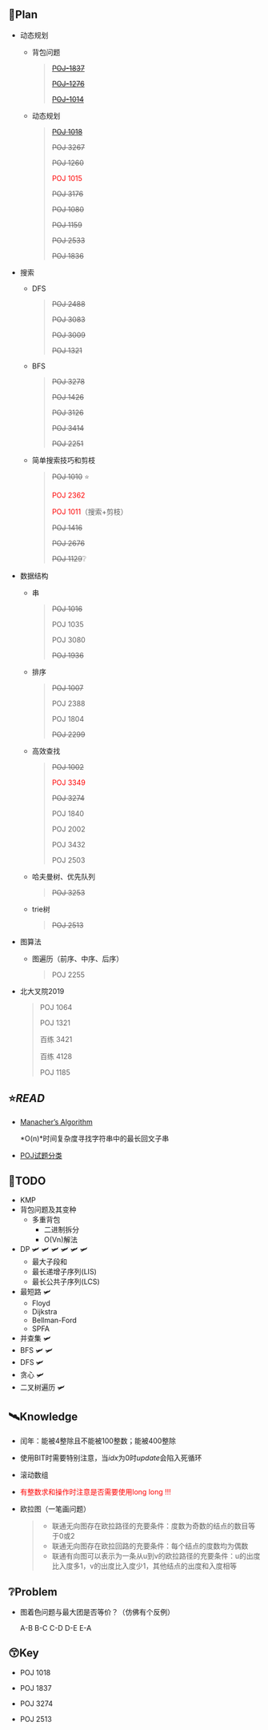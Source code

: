 ## :bookmark_tabs:Plan

* 动态规划
	* 背包问题

	  > <del>[POJ-1837](http://exp-blog.com/2018/06/23/pid-882/)</del>
	  >
	  > <del>[POJ-1276](http://exp-blog.com/2018/06/23/pid-887/) </del>
	  >
	  > <del>[POJ-1014](http://exp-blog.com/2018/06/25/pid-1168/)</del>
		
	* 动态规划
	
	  > <del>[POJ 1018](http://poj.org/problem?id=1018)</del>
	  >
	  > <del>POJ 3267</del>
	  >
	  > <del>POJ 1260</del>
	  >
	  > <span style="color:red">POJ 1015</span>
	  >
	  > <del>POJ 3176</del>
	  >
	  > <del>POJ 1080</del>
	  >
	  > <del>POJ 1159</del>
	  >
	  > <del>POJ 2533</del>
	  >
	  > <del>POJ 1836</del>
	
* 搜索

  * DFS

    > <del>POJ 2488</del>
    >
    > <del>POJ 3083</del>
    >
    > <del>POJ 3009</del>
    >
    > <del>POJ 1321</del>
    
  * BFS
  
    > <del>POJ 3278 </del>
    >
    > <del>POJ 1426</del>	
    >
    > <del>POJ 3126</del>
    >
    > <del>POJ 3414</del>
    >
    > <del>POJ 2251</del>
  
  * 简单搜索技巧和剪枝
  
    > <del>POJ 1010</del> :star:
    >
    > <span style="color:red">POJ 2362</span>
    >
    > <span style="color:red">POJ 1011</span>（搜索+剪枝）
    >
    > <del>POJ 1416</del>
    >
    > <del>POJ 2676</del>
    >
    > <del>POJ 1129</del>:grey_question:
  
* 数据结构

  * 串

    > <del>POJ 1016</del>
    >
    > POJ 1035
    >
    > POJ 3080
    >
    > <del>POJ 1936</del>

  * 排序

    > <del>POJ 1007</del>
    >
    > POJ 2388
    >
    > POJ 1804
    >
    > <del>POJ 2299</del>

  * 高效查找

    > <del>POJ 1002</del>
    >
    > <span style="color:red">POJ 3349</span>
    >
    > <del>POJ 3274</del>
    >
    > POJ 1840
    >
    > POJ 2002
    >
    > POJ 3432
    >
    > POJ 2503
    
  * 哈夫曼树、优先队列

    > <del>POJ 3253</del>

  * trie树

    > <del>POJ 2513</del>

* 图算法

  * 图遍历（前序、中序、后序）

    > POJ 2255

  

* 北大叉院2019

  > POJ 1064
  >
  > POJ 1321
  >
  > 百练 3421
  >
  > 百练 4128 
  >
  > POJ 1185
  >
  > 


## :star:*READ*

* [Manacher’s Algorithm](http://articles.leetcode.com/longest-palindromic-substring-part-ii/)

  *O(n)*时间复杂度寻找字符串中的最长回文子串
  
* [POJ试题分类](http://exp-blog.com/2018/06/28/pid-38/)

## :busstop:TODO

* KMP
* 背包问题及其变种
  * 多重背包
    * 二进制拆分
    * O(Vn)解法
* DP  :small_airplane: :small_airplane: :small_airplane: :small_airplane: :small_airplane: :small_airplane:
  * 最大子段和
  * 最长递增子序列(LIS)
  * 最长公共子序列(LCS)
* 最短路  :small_airplane:
  * Floyd
  * Dijkstra
  * Bellman-Ford
  * SPFA
* 并查集  :small_airplane:
* BFS  :small_airplane: :small_airplane:
* DFS  :small_airplane:
* 贪心  :small_airplane:
* 二叉树遍历  :small_airplane:

## :artificial_satellite:Knowledge

* 闰年：能被4整除且不能被100整数；能被400整除

* 使用BIT时需要特别注意，当*idx*为0时*update*会陷入死循环

* 滚动数组

* <span style="color:red">有整数求和操作时注意是否需要使用long long !!!</span>

* 欧拉图（一笔画问题）

  > * 联通无向图存在欧拉路径的充要条件：度数为奇数的结点的数目等于0或2
  > * 联通无向图存在欧拉回路的充要条件：每个结点的度数均为偶数
  > * 联通有向图可以表示为一条从u到v的欧拉路径的充要条件：u的出度比入度多1，v的出度比入度少1，其他结点的出度和入度相等

## :grey_question:Problem

* 图着色问题与最大团是否等价？（仿佛有个反例）

  A-B B-C C-D D-E E-A

## :kissing_smiling_eyes:Key

* POJ 1018

* POJ 1837

* POJ 3274

* POJ 2513

  





